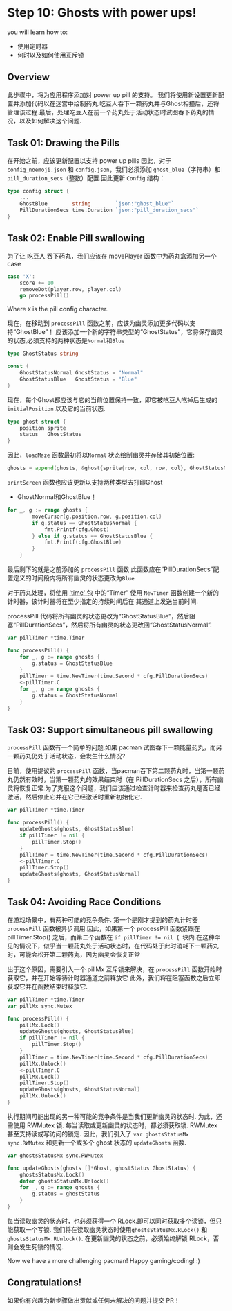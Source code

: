 # Step 10: Ghosts with power ups!

 you will learn how to:

- 使用定时器
- 何时以及如何使用互斥锁

## Overview

此步骤中，将为应用程序添加对 power up pill 的支持。 我们将使用新设置更新配置并添加代码以在迷宫中绘制药丸.吃豆人吞下一颗药丸并与Ghost相撞后，还将管理该过程.最后，处理吃豆人在前一个药丸处于活动状态时试图吞下药丸的情况，以及如何解决这个问题.

## Task 01: Drawing the Pills

在开始之前，应该更新配置以支持 power up pills 因此，对于 `config_noemoji.json` 和 `config.json`，我们必须添加 `ghost_blue`（字符串）和 `pill_duration_secs`（整数）配置.因此更新 `Config` 结构：

```go
type config struct {
    ...
	GhostBlue        string        `json:"ghost_blue"`
	PillDurationSecs time.Duration `json:"pill_duration_secs"`
}
```

## Task 02: Enable Pill swallowing

为了让 吃豆人 吞下药丸，我们应该在 movePlayer 函数中为药丸盒添加另一个 case

```go
case 'X':
	score += 10
	removeDot(player.row, player.col)
	go processPill()
```
Where `X` is the pill config character. 

现在，在移动到 `processPill` 函数之前，应该为幽灵添加更多代码以支持“GhostBlue”！ 应该添加一个新的字符串类型的“GhostStatus”，它将保存幽灵的状态,必须支持的两种状态是`Normal`和`Blue`


```go
type GhostStatus string

const (
	GhostStatusNormal GhostStatus = "Normal"
	GhostStatusBlue   GhostStatus = "Blue"
)
```

现在，每个Ghost都应该与它的当前位置保持一致，即它被吃豆人吃掉后生成的 `initialPosition` 以及它的当前状态.

```go
type ghost struct {
	position sprite
	status   GhostStatus
}
```
因此，`loadMaze` 函数最初将以`Normal` 状态绘制幽灵并存储其初始位置:

```go
ghosts = append(ghosts, &ghost{sprite{row, col, row, col}, GhostStatusNormal})
```

`printScreen` 函数也应该更新以支持两种类型去打印Ghost 
- GhostNormal和GhostBlue！

```go
for _, g := range ghosts {
		moveCursor(g.position.row, g.position.col)
		if g.status == GhostStatusNormal {
			fmt.Printf(cfg.Ghost)
		} else if g.status == GhostStatusBlue {
			fmt.Printf(cfg.GhostBlue)
		}
	}
```

最后剩下的就是之前添加的 `processPill` 函数 此函数应在“PillDurationSecs”配置定义的时间段内将所有幽灵的状态更改为`Blue`

对于药丸处理，将使用 ['time' 包](https://golang.org/pkg/time/) 中的“Timer”
使用 `NewTimer` 函数创建一个新的计时器，该计时器将在至少指定的持续时间后在
其通道上发送当前时间.

processPill 代码将所有幽灵的状态更改为“GhostStatusBlue”，然后阻塞“PillDurationSecs”，然后将所有幽灵的状态更改回“GhostStatusNormal”.

```go
var pillTimer *time.Timer

func processPill() {
	for _, g := range ghosts {
		g.status = GhostStatusBlue
	}
	pillTimer = time.NewTimer(time.Second * cfg.PillDurationSecs)
	<-pillTimer.C
    for _, g := range ghosts {
		g.status = GhostStatusNormal
    }
}
```

## Task 03: Support simultaneous pill swallowing

 `processPill` 函数有一个简单的问题.如果 pacman 试图吞下一颗能量药丸，而另一颗药丸仍处于活动状态，会发生什么情况? 
 
目前，使用提议的 `processPill` 函数，当pacman吞下第二颗药丸时，当第一颗药丸仍然有效时，当第一颗药丸的效果结束时（在 PillDurationSecs 之后），所有幽灵将恢复正常.为了克服这个问题，我们应该通过检查计时器来检查药丸是否已经激活，然后停止它并在它已经激活时重新初始化它.

```go
var pillTimer *time.Timer

func processPill() {
	updateGhosts(ghosts, GhostStatusBlue)
	if pillTimer != nil {
		pillTimer.Stop()
	}
	pillTimer = time.NewTimer(time.Second * cfg.PillDurationSecs)
	<-pillTimer.C
	pillTimer.Stop()
	updateGhosts(ghosts, GhostStatusNormal)
}
```

## Task 04: Avoiding Race Conditions

在游戏场景中，有两种可能的竞争条件. 第一个是刚才提到的药丸计时器 `processPill` 函数被异步调用.因此，如果第一个 processPill 函数紧跟在 pillTimer.Stop() 之后，而第二个函数在 `if pillTimer != nil { `块内.在这种罕见的情况下，似乎当一颗药丸处于活动状态时，在代码处于此时消耗下一颗药丸时，可能会松开第二颗药丸，因为幽灵会恢复正常

出于这个原因，需要引入一个 pillMx 互斥锁来解决，在 `processPill` 函数开始时获取它，并在开始等待计时器通道之前释放它
此外，我们将在阻塞函数之后立即获取它并在函数结束时释放它.

```go
var pillTimer *time.Timer
var pillMx sync.Mutex

func processPill() {
	pillMx.Lock()
	updateGhosts(ghosts, GhostStatusBlue)
	if pillTimer != nil {
		pillTimer.Stop()
	}
	pillTimer = time.NewTimer(time.Second * cfg.PillDurationSecs)
	pillMx.Unlock()
	<-pillTimer.C
	pillMx.Lock()
	pillTimer.Stop()
	updateGhosts(ghosts, GhostStatusNormal)
	pillMx.Unlock()
}
```

执行期间可能出现的另一种可能的竞争条件是当我们更新幽灵的状态时. 为此，还需使用 RWMutex 锁. 每当读取或更新幽灵的状态时，都必须获取锁. RWMutex 甚至支持读或写访问的锁定. 因此，我们引入了 `var ghostsStatusMx sync.RWMutex` 和更新一个或多个 ghost 状态的 `updateGhosts` 函数.

```go 
var ghostsStatusMx sync.RWMutex

func updateGhosts(ghosts []*Ghost, ghostStatus GhostStatus) {
	ghostsStatusMx.Lock()
	defer ghostsStatusMx.Unlock()
	for _, g := range ghosts {
		g.status = ghostStatus
	}
}
```

每当读取幽灵的状态时，也必须获得一个 RLock.即可以同时获取多个读锁，但只能获取一个写锁. 我们将在读取幽灵状态时使用`ghostsStatusMx.RLock()` 和`ghostsStatusMx.RUnlock()`. 在更新幽灵的状态之前，必须始终解锁 RLock，否则会发生死锁的情况.

Now we have a more challenging pacman! Happy gaming/coding! :) 

## Congratulations! 

如果你有兴趣为新步骤做出贡献或任何未解决的问题并提交 PR！